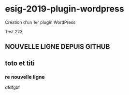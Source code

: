# esig-2019-plugin-wordpress
Création d'un 1er plugin WordPress

Test 223

## NOUVELLE LIGNE DEPUIS GITHUB

## toto et titi

### re nouvelle ligne

dfdfgbf
